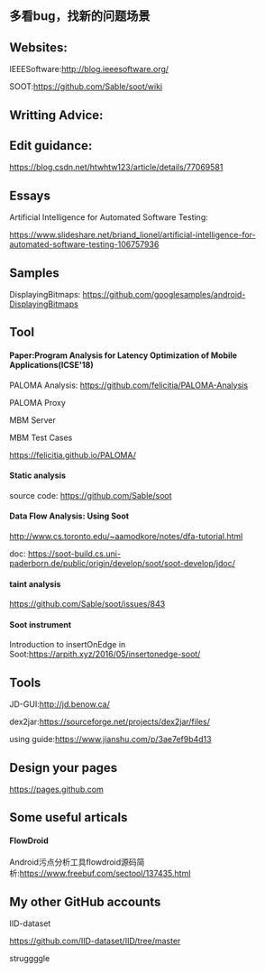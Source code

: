 ## 多看bug，找新的问题场景

## Websites:

IEEESoftware:http://blog.ieeesoftware.org/

SOOT:https://github.com/Sable/soot/wiki

## Writting Advice:

## Edit guidance:

https://blog.csdn.net/htwhtw123/article/details/77069581

## Essays
Artificial Intelligence for Automated Software Testing:

https://www.slideshare.net/briand_lionel/artificial-intelligence-for-automated-software-testing-106757936

## Samples
DisplayingBitmaps: https://github.com/googlesamples/android-DisplayingBitmaps
## Tool
#### Paper:Program Analysis for Latency Optimization of Mobile Applications(ICSE'18)

PALOMA Analysis: https://github.com/felicitia/PALOMA-Analysis

PALOMA Proxy

MBM Server

MBM Test Cases

https://felicitia.github.io/PALOMA/

#### Static analysis
source code: https://github.com/Sable/soot


#### Data Flow Analysis: Using Soot
http://www.cs.toronto.edu/~aamodkore/notes/dfa-tutorial.html

doc: https://soot-build.cs.uni-paderborn.de/public/origin/develop/soot/soot-develop/jdoc/

#### taint analysis
https://github.com/Sable/soot/issues/843

#### Soot instrument
Introduction to insertOnEdge in Soot:https://arpith.xyz/2016/05/insertonedge-soot/


## Tools
JD-GUI:http://jd.benow.ca/

dex2jar:https://sourceforge.net/projects/dex2jar/files/

using guide:https://www.jianshu.com/p/3ae7ef9b4d13

## Design your pages

https://pages.github.com

## Some useful articals
#### FlowDroid
Android污点分析工具flowdroid源码简析:https://www.freebuf.com/sectool/137435.html


## My other GitHub accounts
IID-dataset

https://github.com/IID-dataset/IID/tree/master

struggggle
